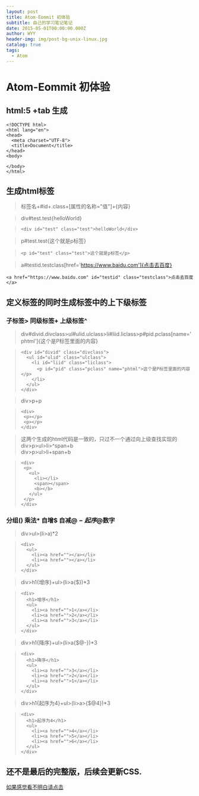 ```yaml
---
layout: post
title: Atom-Eommit 初体验
subtitle: 自己的学习笔记笔记
date: 2015-05-01T00:00:00.000Z
author: WYY
header-img: img/post-bg-unix-linux.jpg
catalog: true
tags:
  - Atom
---
```


# Atom-Eommit 初体验

## html:5 +tab 生成

```
<!DOCTYPE html>
<html lang="en">
<head>
  <meta charset="UTF-8">
  <title>Document</title>
</head>
<body>

</body>
</html>
```

## 生成html标签

> 标签名+#id+.class+[属性的名称="值"]+{内容}<br>

> div#test.test{helloWorld}

> ```
> <div id="test" class="test">helloWorld</div>
> ```

> p#test.test{这个就是p标签}

> ```
> <p id="test" class="test">这个就是p标签</p>
> ```

> a#testid.testclass[href='<https://www.baidu.com']{点击去百度}>

```
<a href="https://www.baidu.com" id="testid" class="testclass">点击去百度</a>
```

## 定义标签的同时生成标签中的上下级标签

### 子标签> 同级标签+ 上级标签^

> div#divid.divclass>ul#ulid.ulclass>li#liid.liclass>p#pid.pclass[name='phtml']{这个是P标签里面的内容}

> ```
> <div id="divid" class="divclass">
>   <ul id="ulid" class="ulclass">
>     <li id="liid" class="liclass">
>       <p id="pid" class="pclass" name="phtml">这个是P标签里面的内容</p>
>     </li>
>   </ul>
> </div>
> ```

> div>p+p

> ```
> <div>
>  <p></p>
>  <p></p>
> </div>
> ```

> 这两个生成的html代码是一致的，只过不一个通过向上级查找实现的 div>p>ul>li>^span+b<br>
> div>p>ul>li+span+b

> ```
> <div>
>  <p>
>    <ul>
>      <li></li>
>      <span></span>
>      <b></b>
>    </ul>
>  </p>
> </div>
> ```

### 分组() 乘法* 自增$ 自减$@- 起序$@数字

> div>ul>(li>a)*2

> ```
> <div>
>   <ul>
>     <li><a href=""></a></li>
>     <li><a href=""></a></li>
>   </ul>
> </div>
> ```

> div>h1{增序}+ul>(li>a{$})*3

> ```
> <div>
>   <h1>增序</h1>
>   <ul>
>     <li><a href="">1</a></li>
>     <li><a href="">2</a></li>
>     <li><a href="">3</a></li>
>   </ul>
> </div>
> ```

> div>h1{降序}+ul>(li>a{$@-})*3

> ```
> <div>
>   <h1>降序</h1>
>   <ul>
>     <li><a href="">3</a></li>
>     <li><a href="">2</a></li>
>     <li><a href="">1</a></li>
>   </ul>
> </div>
> ```

> div>h1{起序为4}+ul>(li>a>{$@4})*3

> ```
> <div>
>   <h1>起序为4</h1>
>   <ul>
>     <li><a href="">4</a></li>
>     <li><a href="">5</a></li>
>     <li><a href="">6</a></li>
>   </ul>
> </div>
> ```

## 还不是最后的完整版，后续会更新CSS.

[如果感觉看不明白请点击](http://www.bkjia.com/webzh/1001004.html)
